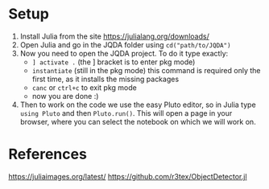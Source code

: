 # Setup

1. Install Julia from the site https://julialang.org/downloads/
2. Open Julia and go in the JQDA folder using `cd("path/to/JQDA")`
3. Now you need to open the JQDA project. To do it type exactly:
	- `] activate .` (the ] bracket is to enter pkg mode)
	- `instantiate` (still in the pkg mode) this command is required only the first time, as it installs the missing packages
	- `canc` or `ctrl+c` to exit pkg mode
	- now you are done :)
4. Then to work on the code we use the easy Pluto editor, so in Julia type `using Pluto` and then `Pluto.run()`. This will open a page in your browser, where you can select the notebook on which we will work on.


# References
https://juliaimages.org/latest/
https://github.com/r3tex/ObjectDetector.jl